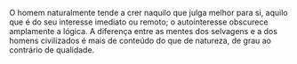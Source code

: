 ﻿O homem naturalmente tende a crer naquilo que julga melhor para si, aquilo que é do seu interesse imediato ou remoto; o autointeresse obscurece amplamente a lógica. A diferença entre as mentes dos selvagens e a dos homens civilizados é mais de conteúdo do que de natureza, de grau ao contrário de qualidade.